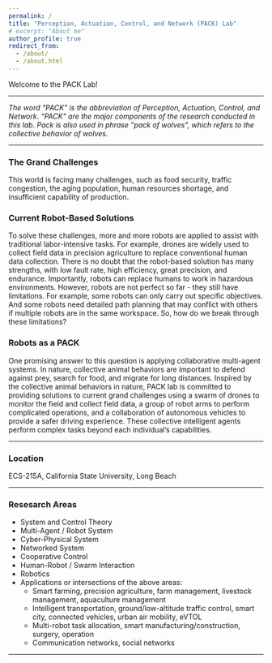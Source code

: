 ```yaml
---
permalink: /
title: "Perception, Actuation, Control, and Network (PACK) Lab"
# excerpt: "About me"
author_profile: true
redirect_from:
  - /about/
  - /about.html
---
```


Welcome to the PACK Lab!

---

*The word "PACK" is the abbreviation of Perception, Actuation, Control, and Network. "PACK" are the major components of the research conducted in this lab. Pack is also used in phrase "pack of wolves", which refers to the collective behavior of wolves.*

---

### The Grand Challenges
This world is facing many challenges, such as food security, traffic congestion, the aging population, human resources shortage, and insufficient capability of production.

### Current Robot-Based Solutions
To solve these challenges, more and more robots are applied to assist with traditional labor-intensive tasks. For example, drones are widely used to collect field data in precision agriculture to replace conventional human data collection. There is no doubt that the robot-based solution has many strengths, with low fault rate, high efficiency, great precision, and endurance. Importantly, robots can replace humans to work in hazardous environments. However, robots are not perfect so far - they still have limitations. For example, some robots can only carry out specific objectives. And some robots need detailed path planning that may conflict with others if multiple robots are in the same workspace. So, how do we break through these limitations?

### Robots as a PACK
One promising answer to this question is applying collaborative multi-agent systems. In nature, collective animal behaviors are important to defend against prey, search for food, and migrate for long distances. Inspired by the collective animal behaviors in nature, PACK lab is committed to providing solutions to current grand challenges using a swarm of drones to monitor the field and collect field data, a group of robot arms to perform complicated operations, and a collaboration of autonomous vehicles to provide a safer driving experience. These collective intelligent agents perform complex tasks beyond each individual’s capabilities.

---

### Location
ECS-215A, California State University, Long Beach

---

### Resesarch Areas
* System and Control Theory
* Multi-Agent / Robot System
* Cyber-Physical System
* Networked System
* Cooperative Control
* Human-Robot / Swarm Interaction
* Robotics
* Applications or intersections of the above areas:
  * Smart farming, precision agriculture, farm management, livestock management, aquaculture management
  * Intelligent transportation, ground/low-altitude traffic control, smart city, connected vehicles, urban air mobility, eVTOL
  * Multi-robot task allocation, smart manufacturing/construction, surgery, operation
  * Communication networks, social networks

---
